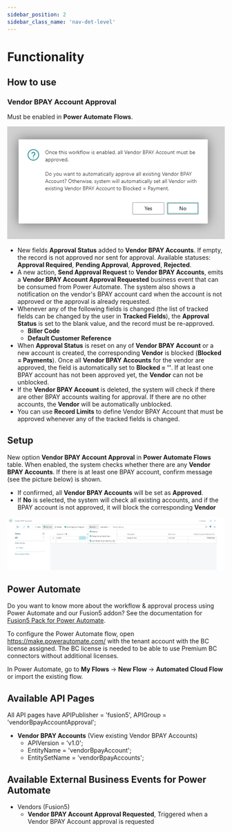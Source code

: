 ```yaml
---
sidebar_position: 2
sidebar_class_name: 'nav-det-level'
---
```


# Functionality

## How to use

### Vendor BPAY Account Approval

Must be enabled in **Power Automate Flows**. 

![image.png](./img/Enable-Flow.png)

- New fields **Approval Status** added to **Vendor BPAY Accounts**. If empty, the record is not approved nor sent for approval. Available statuses: **Approval Required**, **Pending Approval**, **Approved**, **Rejected**.
- A new action, **Send Approval Request** to **Vendor BPAY Accounts**, emits a **Vendor BPAY Account Approval Requested** business event that can be consumed from Power Automate. The system also shows a notification on the vendor's BPAY account card when the account is not approved or the approval is already requested.
- Whenever any of the following fields is changed (the list of tracked fields can be changed by the user in **Tracked Fields**), the **Approval Status** is set to the blank value, and the record must be re-approved.
  - **Biller Code**
  - **Default Customer Reference**
- When **Approval Status** is reset on any of **Vendor BPAY Account** or a new account is created, the corresponding **Vendor** is blocked (**Blocked = Payments**).
Once all **Vendor BPAY Accounts** for the vendor are approved, the field is automatically set to **Blocked = ''**. If at least one BPAY account has not been approved yet, the **Vendor** can not be unblocked.
- If the **Vendor BPAY Account** is deleted, the system will check if there are other BPAY accounts waiting for approval. If there are no other accounts, the **Vendor** will be automatically unblocked.
- You can use **Record Limits** to define Vendor BPAY Account that must be approved whenever any of the tracked fields is changed.

## Setup

New option **Vendor BPAY Account Approval** in **Power Automate Flows** table. When enabled, the system checks whether there are any **Vendor BPAY Accounts**. If there is at least one BPAY account, confirm message (see the picture below) is shown. 
  - If confirmed, all **Vendor BPAY Accounts** will be set as **Approved**. 
  - If **No** is selected, the system will check all existing accounts, and if the BPAY account is not approved, it will block the corresponding **Vendor**

  ![image.png](./img/Vendor-BPAY-Account-Approval.png)

## Power Automate

Do you want to know more about the workflow & approval process using Power Automate and our Fusion5 addon? See the documentation for [Fusion5 Pack for Power Automate](../07-Pack-for-Power-Automate/Functionality.md).

To configure the Power Automate flow, open https://make.powerautomate.com/ with the tenant account with the BC license assigned. The BC license is needed to be able to use Premium BC connectors without additional licenses.

In Power Automate, go to **My Flows** -> **New Flow** -> **Automated Cloud Flow** or import the existing flow.

## Available API Pages

All API pages have APIPublisher = 'fusion5', APIGroup = 'vendorBpayAccountApproval';

- **Vendor BPAY Accounts** (View existing Vendor BPAY Accounts)
  - APIVersion = 'v1.0';
  - EntityName = 'vendorBpayAccount';
  - EntitySetName = 'vendorBpayAccounts';

## Available External Business Events for Power Automate

- Vendors (Fusion5)
  - **Vendor BPAY Account Approval Requested**, Triggered when a Vendor BPAY Account approval is requested
